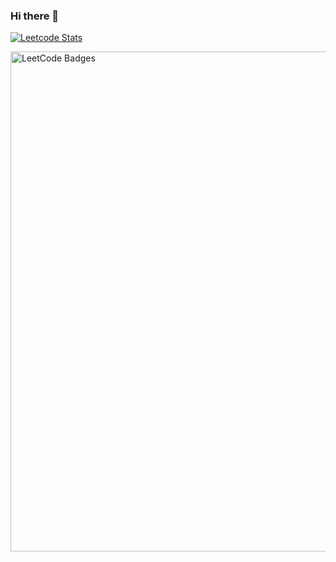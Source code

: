 ### Hi there 👋

[![Leetcode Stats](https://leetcard.jacoblin.cool/Jerish_Balakrishnan?ext=contest&font=Dancing_Script)](https://leetcode.com/Jerish_Balakrishnan)

<img src="https://leetcode-badge-showcase.vercel.app/api?username=Jerish_Balakrishnan" alt="LeetCode Badges" width="800"/>
